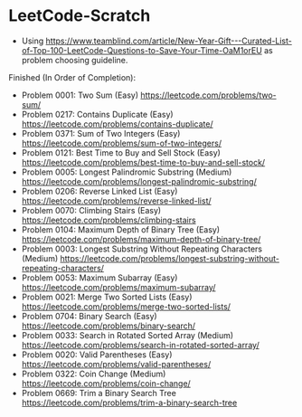 # LeetCode-Scratch

  - Using https://www.teamblind.com/article/New-Year-Gift---Curated-List-of-Top-100-LeetCode-Questions-to-Save-Your-Time-OaM1orEU as problem choosing guideline. 

Finished (In Order of Completion): 
  - Problem 0001: Two Sum (Easy) https://leetcode.com/problems/two-sum/
  - Problem 0217: Contains Duplicate (Easy) https://leetcode.com/problems/contains-duplicate/
  - Problem 0371: Sum of Two Integers (Easy) https://leetcode.com/problems/sum-of-two-integers/
  - Problem 0121: Best Time to Buy and Sell Stock (Easy) https://leetcode.com/problems/best-time-to-buy-and-sell-stock/
  - Problem 0005: Longest Palindromic Substring (Medium) https://leetcode.com/problems/longest-palindromic-substring/
  - Problem 0206: Reverse Linked List (Easy) https://leetcode.com/problems/reverse-linked-list/
  - Problem 0070: Climbing Stairs (Easy) https://leetcode.com/problems/climbing-stairs
  - Problem 0104: Maximum Depth of Binary Tree (Easy) https://leetcode.com/problems/maximum-depth-of-binary-tree/
  - Problem 0003: Longest Substring Without Repeating Characters (Medium) https://leetcode.com/problems/longest-substring-without-repeating-characters/
  - Problem 0053: Maximum Subarray (Easy) https://leetcode.com/problems/maximum-subarray/
  - Problem 0021: Merge Two Sorted Lists (Easy) https://leetcode.com/problems/merge-two-sorted-lists/
  - Problem 0704: Binary Search (Easy) https://leetcode.com/problems/binary-search/
  - Problem 0033: Search in Rotated Sorted Array (Medium) https://leetcode.com/problems/search-in-rotated-sorted-array/
  - Problem 0020: Valid Parentheses (Easy) https://leetcode.com/problems/valid-parentheses/
  - Problem 0322: Coin Change (Medium) https://leetcode.com/problems/coin-change/
  - Problem 0669: Trim a Binary Search Tree https://leetcode.com/problems/trim-a-binary-search-tree